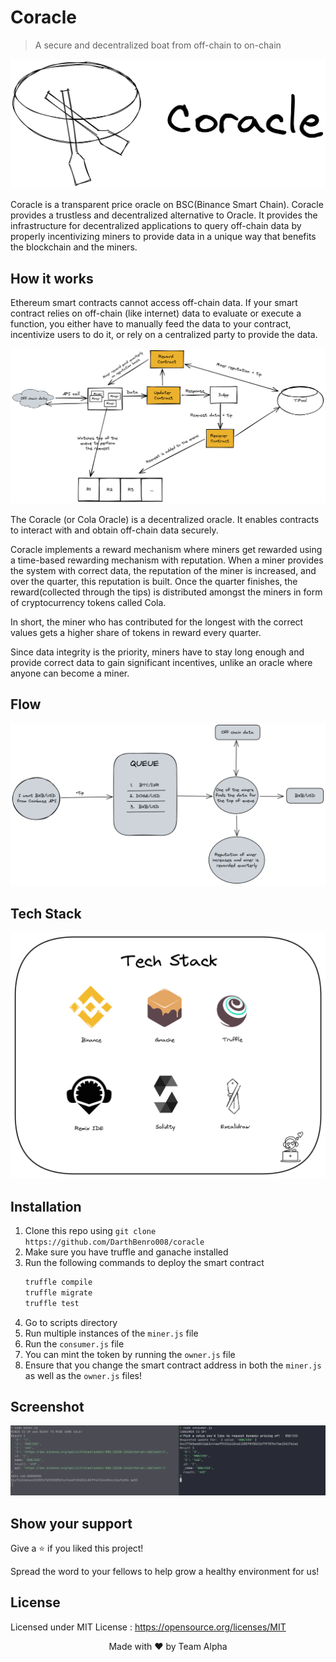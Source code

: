 # Coracle

> A secure and decentralized boat from off-chain to on-chain

![Coracle Cover](./assets/coracle_cover.png)

Coracle is a transparent price oracle on BSC(Binance Smart Chain). Coracle provides a trustless and decentralized alternative to Oracle. It provides the infrastructure for decentralized applications to query off-chain data by properly incentivizing miners to provide data in a unique way that benefits the blockchain and the miners.

## How it works

Ethereum smart contracts cannot access off-chain data. If your smart contract relies on off-chain (like internet) data to evaluate or execute a function, you either have to manually feed the data to your contract, incentivize users to do it, or rely on a centralized party to provide the data.

![how it works](./assets/howitworks.png)

The Coracle (or Cola Oracle) is a decentralized oracle. It enables contracts to interact with and obtain off-chain data securely.

Coracle implements a reward mechanism where miners get rewarded using a time-based rewarding mechanism with reputation. When a miner provides the system with correct data, the reputation of the miner is increased, and over the quarter, this reputation is built. Once the quarter finishes, the reward(collected through the tips) is distributed amongst the miners in form of cryptocurrency tokens called Cola.

In short, the miner who has contributed for the longest with the correct values gets a higher share of tokens in reward every quarter.

Since data integrity is the priority, miners have to stay long enough and provide correct data to gain significant incentives, unlike an oracle where anyone can become a miner.

## Flow

![flowchart](./assets/flowchart.png)

## Tech Stack

![tech stack](./assets/techstack.png)

## Installation

1. Clone this repo using `git clone https://github.com/DarthBenro008/coracle`
2. Make sure you have truffle and ganache installed
3. Run the following commands to deploy the smart contract
    ```bash
    truffle compile
    truffle migrate
    truffle test
    ```
4. Go to scripts directory
5. Run multiple instances of the `miner.js` file
6. Run the `consumer.js` file
7. You can mint the token by running the `owner.js` file
8. Ensure that you change the smart contract address in both the `miner.js` as well as the `owner.js` files!

## Screenshot

![screenshot](./assets/screenshot.png)

## Show your support

Give a ⭐ if you liked this project!

Spread the word to your fellows to help grow a healthy environment for us!

## License

Licensed under MIT License : https://opensource.org/licenses/MIT

<p align="center">Made with ❤ by Team Alpha</p>
